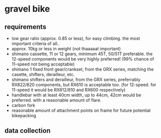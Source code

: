 # gravel bike

## requirements

- low gear ratio (approx. 0.85 or less), for easy climbing. the most important criteria of all..
- approx. 10kg or less in weight (not thaaaaat important)
- shimano cassette, 11 or 12 gears, minimum 45T, 50/51T preferable. the 12-speed components would be very highly preferred! (99% chance of 11-speed not being acceptable)
- shimano 1 fixed front gear/crankset, from the GRX series, matching the casette, shifters, derailleur, etc.
- shimano shifters and derailleur, from the GRX series, preferrably RX822/820 components, but RX610 is acceptable too. (for 12-speed. for 11-speed it would be RX812/810 and RX600 respectively)
- handlebar with at least 40cm width, up to 44cm, 42cm would be preferred. with a reasonable amount of flare.
- carbon fork
- reasonable amount of attachment points on frame for future potential bikepacking

## data collection
